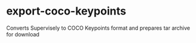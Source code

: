 # export-coco-keypoints
Converts Supervisely to COCO Keypoints format and prepares tar archive for download
